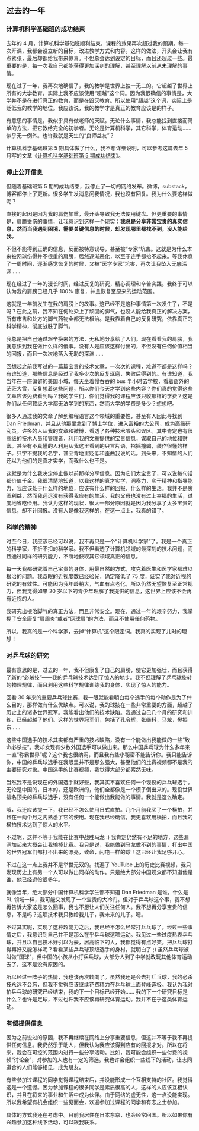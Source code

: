 <div class="inner">
<h2>过去的一年</h2>
<h3 id="计算机科学基础班的成功结束">计算机科学基础班的成功结束</h3>
<p>去年的 4 月，计算机科学基础班顺利结束，课程的效果再次超过我的预期。每一次开课，我都会设立新的目标，改进教学方式和内容。这样的做法，开头会让我有点紧张，最后却都给我带来惊喜。不但总会达到设定的目标，而且还超过一些。最重要的是，每一次我自己都能获得更加深刻的理解，甚至理解以前从未理解的事情。</p>
<p>现在过了一年，我再次地确信了，我的教学是世界上独一无二的。它超越了世界上所有的大学教育。实际上我不应该使用“超越”这个词。因为我很确信的事情是，大学并不是在进行真正的教育，而是在毁灭教育。所以使用“超越”这个词，实际上是贬低我的教学的地位。我应该说，我的教学才是真正的教育应该是的样子。</p>
<p>有意思的事情是，我似乎具有做老师的天赋。无论什么事情，我总能找到直接而简单的方法，把它教给完全的初学者。无论是计算机科学，其它科学，体育运动…… 似乎无一例外。也许我就是天生的“良师益友”？</p>
<p>计算机科学基础班第 5 期具体做了什么，我不想详细说明，可以参考这篇去年 5 月写的文章《<a href="https://www.yinwang.org/blog-cn/2024/05/03/cs5-completed">计算机科学基础班第 5 期成功结束</a>》。</p>
<h3 id="停止公开信息">停止公开信息</h3>
<p>但随着基础班第 5 期的成功结束，我停止了一切的网络发布。微博，substack，博客都停止了更新。很多学生发消息问我情况，我也没有回复。我为什么要这样做呢？</p>
<p>直接的起因是因为我的肩伤加重，最开头导致我无法使用键盘。但更重要的事情是，肩膀受伤的事情，让我意识到这样一个现实：<strong>我总是分享非常宝贵的真实信息，然而当我遇到困境，需要关键信息的时候，却发现哪里都找不到，没人能给我。</strong></p>
<p>不但不能得到正确的信息，反而被特意误导，甚至被“专家”坑害。这就是为什么本来被网球伤得并不很重的肩膀，居然逐渐恶化，以至于连手都抬不起来。等我休息了一周时间，逐渐感觉恢复的时候，又被“医学专家”坑害，再次让我坠入无底深渊……</p>
<p>现在经过了一年的漫长时间，经过反复的研究，精心调理和辛苦实践。我终于可以认为我的肩膀已经几乎 100% 康复，并且恢复至原来的运动范围。</p>
<p>这就是一年前发生在我的肩膀上的故事。这已经不是这种事情第一次发生了，不是吗？在此之前，我不知在何处染上了顽固的脚气，也没人能给我真正的解决方案，所有市售和处方的脚气药物全都无法根治。是我靠着自己的反复研究，依靠真正的科学精神，彻底战胜了脚气。</p>
<p>我总是把自己通过艰辛换来的方法，无私地分享给了人们。现在看看我的肩膀，我就意识到我在做什么样的傻事。没有人是应该这样付出的，不但没有任何价值相当的回报，而且一次次地落入无助的深渊……</p>
<p>回想起之前我写过的一篇篇宝贵的技术文章，一次次的课程，难道不都是这样吗？有谁知道，那些信息是经过了我多少次的反复琢磨，失败后得到的。有谁知道，我当年在一座偏僻的美国小城，每天坐着慢吞吞的 bus 半小时去学校，看着窗外的茫茫大雪，反复想着这些问题，所以你们今天才学到这些内容？你们真的觉得这些文章应该免费看到吗？我的学生们，你们觉得我的课程应该只收那样的学费？这是你们从任何顶级大学都无法学到的东西，然而大学的学费是多少？想想吧。</p>
<p>很多人通过我的文章了解到编程语言这个领域的重要性，甚至有人因此寻找到 Dan Friedman，并且从他那里拿到了博士学位，进入富裕的大公司，成为高级研究员。许多的人从我的文章和微博，看透了各种技术噱头和误区。其中肯定也有很高级的技术人员和管理者，利用我的文章提供的宝贵信息，谋取自己的地位和财富。甚至有不真懂的人利用从我这里看到的只言片语，招摇撞骗，装作很懂的样子。只字不提我的名字，甚至背地里贬低和歪曲我说的话。到头来，不知情的人们还以为他们的是真才实学，而我什么也不是。</p>
<p>这就是为什么我决定停止像以前那样分享信息。因为它们太宝贵了，可以说每句话都价值千金。我很清楚地知道，以我这样的真才实学，洞察力，实干精神和指导能力，我应该处于什么样的地位，应该有什么样的回报，什么样的生活。我并不是贪图利益，然而我远远没有获得我应有的生活。我的父母也没有过上幸福的生活，过度地省吃俭用。我认为这样的现状，很大一部分原因就是因为我分享了太多宝贵的信息，却不计回报。没有人是像我这样的，在这一点上，我真的错了。</p>
<h3 id="科学的精神">科学的精神</h3>
<p>时至今日，我应该已经可以说，我不再只是一个“计算机科学家”了。我是一个真正的科学家，不折不扣的科学家。我不但看透了计算机领域的最深刻的技术问题，而且通过同样的研究能力，不断地获取其它领域真正的信息。</p>
<p>每一天我都研究着自己宝贵的身体，用最自然的方式，攻克着医生和医学家都难以根治的问题。我双眼的近视度数已经验光，确定降低了 75 度，证实了我对近视的研究的有效性。可能因为我年龄稍大，气血有点老化，所以仍然无望恢复至正常视力，但我觉得如果 20 岁以下的青少年理解了我提供的信息，这世界上应该不会再有近视的人。</p>
<p>我研究出根治脚气的真正方法，而且非常安全。现在，通过一年的艰辛努力，我掌握了安全康复“肩周炎”或者“网球肩”的方法，而且不使用任何药物。</p>
<p>所以，我真的是一个科学家，去掉“计算机”这个限定词。我真的实现了儿时的理想！</p>
<h3 id="对乒乓球的研究">对乒乓球的研究</h3>
<p>最有意思的是，过去的一年，我不但康复了自己的肩膀，使它更加强壮，而且获得了新的“必杀技”——我的乒乓球技术达到了惊人的地步。我不但理解了乒乓球旋转的物理规律，而且利用这些科学规律训练我的身体，实现了惊人的能力。</p>
<p>回看 30 年来的重要乒乓球比赛，我一眼就能看明白每个选手的每个动作是为了什么目的，那样做有什么优缺点。可以说，我的球技在一些非常重要的方面，超越了历史上的诸多世界冠军。我能看出他们的技术缺陷。我通过自己几个月的研究和训练，已经超越了他们。这样的世界冠军们，包括了孔令辉，张继科，马龙，樊振东……</p>
<p>这些中国选手的技术其实都有严重的技术缺陷，没有一个能做出我能做的一些“致命必杀技”。我却发现有少数外国选手可以做出来。那么中国乒乓球为什么多年来一直“称霸世界”呢？这个我也很纳闷，而且我有些小秘密不能告诉你。我只能告诉你，中国的乒乓球选手在我眼里并不是那么强大，甚至他们的比赛视频都不是我的主要研究对象。中国选手的比赛视频，我觉得大部分都索然无味。</p>
<p>当然我不是说现在的外国选手就好些，我其实不喜欢任何一个现役的乒乓球选手。无论是中国的，日本的，还是欧洲的，他们全都像是一个模子倒出来的。现役世界排名顶尖的乒乓球选手，没有任何一个能做出我能做的事情。我就是这么确定。</p>
<p>哦，我还应该提一下，我已经不怎么使用日式直拍。几个月前我买了一个横拍，并且在一两个月之内熟悉了它的使用。现在我已经确信，我更喜欢用横拍，而且我的横拍技术达到了惊人的水平。</p>
<p>不过呢，这并不等于我能在比赛中战胜马龙 :) 我肯定仍然有不足的地方，这些漏洞加起来大概会让我输掉比赛。我只是说，我能做到马龙做不到的事情，打出中国的世界冠军们都打不出来的漂亮，致命，闪电一样的球！这已经让我足够开心。</p>
<p>不过在这一点上我并不是举世无双的。找遍了 YouTube 上的历史比赛视频，我只发现历史上有另一个人可以做出同样的动作。只是绝大部分中国观众都不知道他是谁，他已经退役很多年。</p>
<p>就像当年，绝大部分中国计算机科学学生都不知道 Dan Friedman 是谁，什么是 PL 领域一样，我可能又发现了一个宝贵的大冷门。但对于乒乓球这个事，我不想再告诉大家这是怎么回事，我也不想让人们关注任何人。我不想再分享宝贵的信息，不是吗？这项技术我只教给我儿子，我未来的儿子。嗯。</p>
<p>不过其实呢，实现了这种超能力之后，我已经不怎么经常打乒乓球了。经过一些事情之后，我意识到自己并不是那么在乎乒乓球这项运动。我见过一些过度热衷乒乓球，并且以自己技术好引以为豪，居高临下的人，我都觉得有点好笑。把乒乓球打得再好又能怎样呢？看看某些乒乓球顶级选手的身材，就明白了 ;) 虽然乒乓球被叫做“国球”，但中国的小孩从小打乒乓球，大部分人到了中学就改玩其他体育运动去了，这不是没有原因的。</p>
<p>所以经过一阵子的热情，我也该再次转向了。虽然我还是会去打乒乓球，我的必杀技永远不会忘，但我不觉得应该继续花费精力在乒乓球上面登峰造极。我认为我对拍乒乓球的研究已经结束，我的下一个目标已经开始…… 我的下一个研究目标是什么？也许是足球，不过也许我不应该再研究体育运动。我并不在乎这类体育运动。</p>
<h3 id="有偿提供信息">有偿提供信息</h3>
<p>因为之前说过的原因，我不再继续在网络上分享重要信息，但这并不等于我不再提供任何信息。我仍然乐于助人，但我认为我应该得到应有的回报才对。所以在将来，我会在可控的范围内进行一些分享活动。比如，我可能会组织一些付费的视频“讨论会”，对参加的人也有一定的筛选。我也许会组织一些线下的活动，让志同道合的人们能够相见，成为朋友。</p>
<p>有些参加过课程的同学觉得课程结束后，并没能形成一个互相支持的社区。我觉得这是一个遗憾。因为参加课程的很多同学是素质很高的人，这样的人应该互相认识，并且在将来的事业和生活中成为伙伴。由于网络的虚无性，这一点没能实现。所以我希望有机会组织一些见面会，欢迎参加过课程的同学和有志之士参加。</p>
<p>具体的方式我还在考虑中。目前我居住在日本东京，也会经常回国。所以如果你有兴趣参加这种线下活动，可以跟我联系。</p>
</div>
    